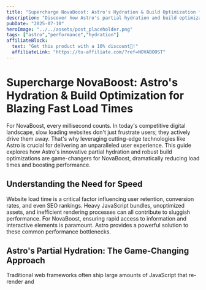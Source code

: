 ```yaml
---
title: "Supercharge NovaBoost: Astro's Hydration & Build Optimization for Blazing Fast Load Times"
description: "Discover how Astro's partial hydration and build optimizations accelerate NovaBoost's load times."
pubDate: "2025-07-10"
heroImage: "../../assets/post_placeholder.png"
tags: ["astro","performance","hydration"]
affiliateBlock:
  text: "Get this product with a 10% discount🤑!"
  affiliateLink: "https://tu-affiliate.com/?ref=NOVABOOST"
---
```



# Supercharge NovaBoost: Astro's Hydration & Build Optimization for Blazing Fast Load Times

For NovaBoost, every millisecond counts. In today's competitive digital landscape, slow loading websites don't just frustrate users; they actively drive them away. That's why leveraging cutting-edge technologies like Astro is crucial for delivering an unparalleled user experience. This guide explores how Astro's innovative partial hydration and robust build optimizations are game-changers for NovaBoost, dramatically reducing load times and boosting performance.

## Understanding the Need for Speed

Website load time is a critical factor influencing user retention, conversion rates, and even SEO rankings. Heavy JavaScript bundles, unoptimized assets, and inefficient rendering processes can all contribute to sluggish performance. For NovaBoost, ensuring rapid access to information and interactive elements is paramount. Astro provides a powerful solution to these common performance bottlenecks.

## Astro's Partial Hydration: The Game-Changing Approach

Traditional web frameworks often ship large amounts of JavaScript that re-render and 

